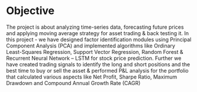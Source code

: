 # Objective

The project is about analyzing time-series data, forecasting future prices and applying moving average strategy for asset trading & back testing it. In this project - we have designed factor identification modules using Principal Component Analysis (PCA) and implemented algorithms like Ordinary Least-Squares Regression, Support Vector Regression, Random Forest & Recurrent Neural Network – LSTM for stock price prediction. Further we have created trading signals to identify the long and short positions and the best time to buy or sell the asset & performed P&L analysis for the portfolio that calculated various aspects like Net Profit, Sharpe Ratio, Maximum Drawdown and Compound Annual Growth Rate (CAGR)

